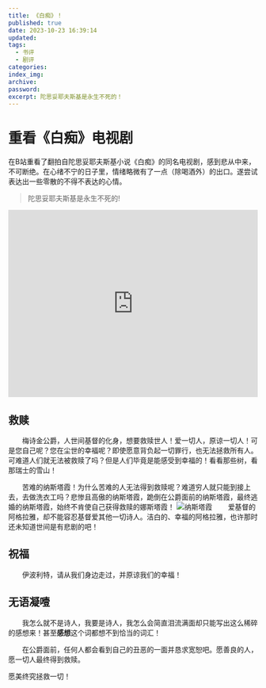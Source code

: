 ```yaml
---
title: 《白痴》！
published: true
date: 2023-10-23 16:39:14
updated:
tags:
  - 书评
  - 剧评
categories:
index_img:
archive:
password:
excerpt: 陀思妥耶夫斯基是永生不死的！
---
```


# 重看《白痴》电视剧

<p class="note note-primary">在B站重看了翻拍自陀思妥耶夫斯基小说《白痴》的同名电视剧，感到悲从中来，不可断绝。在心绪不宁的日子里，情绪略微有了一点（除喝酒外）的出口。遂尝试表达出一些零散的不得不表达的心情。</p>

> 陀思妥耶夫斯基是永生不死的!
<div style="position: relative; width: 100%; height: 0; padding-bottom: 75%;"><iframe src="https://player.bilibili.com/player.html?aid=79196647&bvid=BV1WJ411r7ep&cid=135532415&p=1&autoplay=0" scrolling="no" border="0" frameborder="no" framespacing="0" allowfullscreen="true" style="position: absolute; width: 100%; height: 100%; left: 0; top: 0;"> </iframe></div>


## 救赎

&emsp;&emsp;梅诗金公爵，人世间基督的化身，想要救赎世人！爱一切人，原谅一切人！可是您自己呢？您在尘世的幸福呢？即使愿意背负起一切罪行，也无法拯救所有人。</br>
可难道人们就无法被救赎了吗？但是人们毕竟是能感受到幸福的！看看那些树，看那瑞士的雪山！

&emsp;&emsp;苦难的纳斯塔霞！为什么苦难的人无法得到救赎呢？难道穷人就只能到接上去，去做洗衣工吗？悲惨且高傲的纳斯塔霞，跪倒在公爵面前的纳斯塔霞，最终逃婚的纳斯塔霞，始终不肯使自己获得救赎的娜斯塔霞！
![纳斯塔霞](/hexo/hexoimg/idiot03.png)
&emsp;&emsp;爱基督的阿格拉雅，却不能容忍基督爱其他一切诗人。洁白的、幸福的阿格拉雅，也许那时还未知道世间是有悲剧的吧！

## 祝福

&emsp;&emsp;伊波利特，请从我们身边走过，并原谅我们的幸福！

## 无语凝噎
&emsp;&emsp;我怎么就不是诗人，我要是诗人，我怎么会简直泪流满面却只能写出这么稀碎的感想来！甚至**感想**这个词都想不到恰当的词汇！

&emsp;&emsp;在公爵面前，任何人都会看到自己的丑恶的一面并恳求宽恕吧。愿善良的人，愿一切人最终得到救赎。
<p class="note note-info">愿美终究拯救一切！</p>
